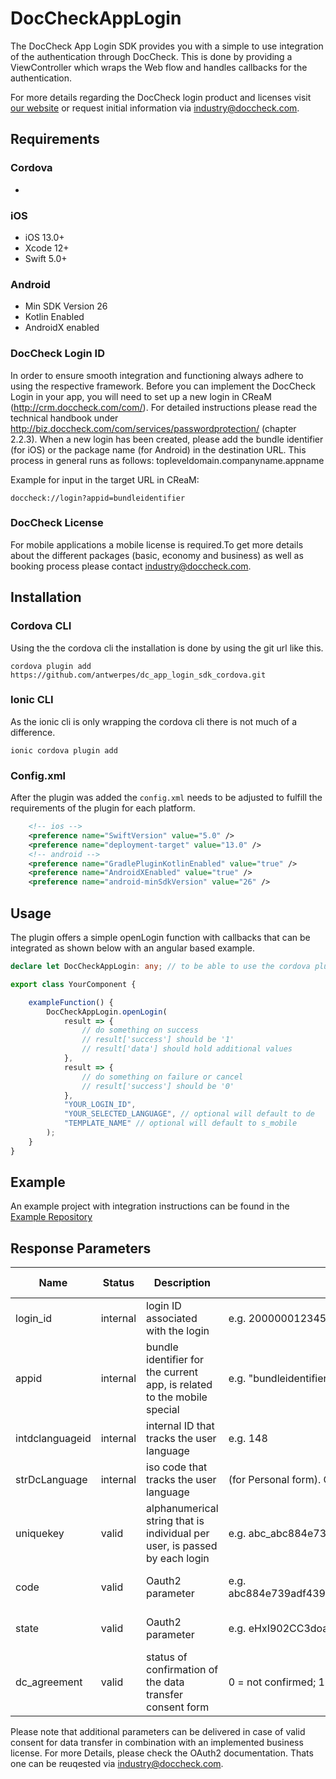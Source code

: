 
# DocCheckAppLogin

The DocCheck App Login SDK provides you with a simple to use integration of the authentication through DocCheck. This is done by providing a ViewController which wraps the Web flow and handles callbacks for the authentication.

For more details regarding the DocCheck login product and licenses visit [our website](https://biz.doccheck.com/com/services/passwordprotection/) or request initial information via industry@doccheck.com.

## Requirements

### Cordova

-

### iOS

- iOS 13.0+
- Xcode 12+
- Swift 5.0+

### Android

- Min SDK Version 26
- Kotlin Enabled
- AndroidX enabled

### DocCheck Login ID
In order to ensure smooth integration and functioning always adhere to using the respective framework. Before you can implement the DocCheck Login in your app, you will need
to set up a new login in CReaM (http://crm.doccheck.com/com/). For detailed instructions please read the technical handbook under http://biz.doccheck.com/com/services/passwordprotection/ (chapter 2.2.3). When a new login has been created, please add the bundle identifier (for iOS) or the package name (for Android) in the destination URL. This process in general runs as follows: topleveldomain.companyname.appname 

Example for input in the target URL in CReaM: 
```shell
doccheck://login?appid=bundleidentifier
```
### DocCheck License
For mobile applications a mobile license is required.To get more details about the different packages (basic, economy and business) as well as booking process please contact industry@doccheck.com.  

## Installation

### Cordova CLI

Using the the cordova cli the installation is done by using the git url like this.

```shell
cordova plugin add https://github.com/antwerpes/dc_app_login_sdk_cordova.git
```

### Ionic CLI

As the ionic cli is only wrapping the cordova cli there is not much of a difference.

```shell
ionic cordova plugin add 
```

### Config.xml

After the plugin was added the `config.xml` needs to be adjusted to fulfill the requirements of the plugin for each platform.

```xml
    <!-- ios -->
    <preference name="SwiftVersion" value="5.0" />
    <preference name="deployment-target" value="13.0" />
    <!-- android -->
    <preference name="GradlePluginKotlinEnabled" value="true" />
    <preference name="AndroidXEnabled" value="true" />
    <preference name="android-minSdkVersion" value="26" />
```

## Usage

The plugin offers a simple openLogin function with callbacks that can be integrated as shown below with an angular based example.

```typescript
declare let DocCheckAppLogin: any; // to be able to use the cordova plugin

export class YourComponent {

    exampleFunction() {
        DocCheckAppLogin.openLogin(
            result => {
                // do something on success
                // result['success'] should be '1'
                // result['data'] should hold additional values
            },
            result => {
                // do something on failure or cancel
                // result['success'] should be '0'
            },
            "YOUR_LOGIN_ID",
            "YOUR_SELECTED_LANGUAGE", // optional will default to de
            "TEMPLATE_NAME" // optional will default to s_mobile
        );
    }
}
```

## Example

An example project with integration instructions can be found in the [Example Repository](https://github.com/antwerpes/dc_app_login_sdk_cordova_example)

## Response Parameters

| Name           |Status   |Description                                                                | Value                                                               | License Type     |
|----------------|---------|---------------------------------------------------------------------------|---------------------------------------------------------------------|------------------|
|login_id        |internal |login ID associated with the login                                         |e.g. 200000012345                                                    |all               |
|appid           |internal |bundle identifier for the current app, is related to the mobile special    |e.g. "bundleidentifier"                                              |all   		    |
|intdclanguageid |internal |internal ID that tracks the user language                                  |e.g. 148                                                             |all               |
|strDcLanguage   |internal |iso code that tracks the user language                                     |(for Personal form). One of "de", "en"/"com", "fr", "nl", "it", "es".|all               |
|uniquekey       |valid    |alphanumerical string that is individual per user, is passed by each login |e.g. abc_abc884e739adf439ed521720acb5b232                            |economy + business|
|code            |valid    |Oauth2 parameter                                                           |e.g. abc884e739adf439ed521720acb5b232abc884e739adf439ed521720acb5b232|economy + business|
|state           |valid    |Oauth2 parameter                                                           |e.g. eHxI902CC3doao1                                                 |economy + business|
|dc_agreement    |valid    |status of confirmation of the data transfer consent form                   |0 = not confirmed; 1 = confirmed                                     |business          |

Please note that additional parameters can be delivered in case of valid consent for data transfer in combination with an implemented business license. For more Details, please check the OAuth2 documentation. Thats one can be reuqested via industry@doccheck.com. 
